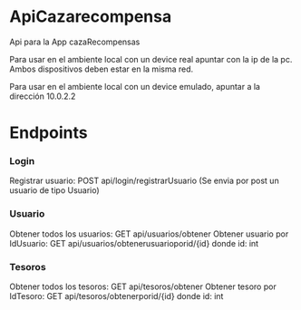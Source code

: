 # ApiCazarecompensa
Api para la App cazaRecompensas

Para usar en el ambiente local con un device real apuntar con la ip de la pc. Ambos dispositivos deben estar en la misma red.

Para usar en el ambiente local con un device emulado, apuntar a la dirección 10.0.2.2

# Endpoints


### Login
Registrar usuario: POST api/login/registrarUsuario (Se envia por post un usuario de tipo Usuario)

### Usuario
Obtener todos los usuarios: GET api/usuarios/obtener
Obtener usuario por IdUsuario: GET api/usuarios/obtenerusuarioporid/{id}  donde id: int

### Tesoros
Obtener todos los tesoros: GET  api/tesoros/obtener
Obtener tesoro por IdTesoro: GET api/tesoros/obtenerporid/{id} donde id: int



